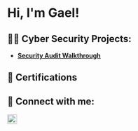 <h1>Hi, I'm Gael!</h1>

<h2>👨‍💻 Cyber Security Projects:</h2>

- <b>[Security Audit Walkthrough](https://github.com/gaelrivera123/FictionalSecurityAudit)</b>

<h2>📝 Certifications </h2>


<h2> 🤳 Connect with me:</h2>

[<img align="left" alt="GaelRivera | LinkedIn" width="22px" src="https://cdn.jsdelivr.net/npm/simple-icons@v3/icons/linkedin.svg" />][linkedin]

[linkedin]: https://www.linkedin.com/in/gael-rivera-3050a92b0/
